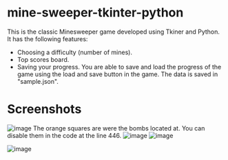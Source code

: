 # mine-sweeper-tkinter-python
This is the classic Minesweeper game developed using Tkiner and Python.
It has the following features:
* Choosing a difficulty (number of mines).
* Top scores board.
* Saving your progress. You are able to save and load the progress of the game using the load and save button in the game. The data is saved in "sample.json".

# Screenshots
![image](https://user-images.githubusercontent.com/47919190/156864930-b1414e6e-c8ea-4a72-ae7f-097d02c09179.png)
The orange squares are were the bombs located at. You can disable them in the code at the line 446.
![image](https://user-images.githubusercontent.com/47919190/156864992-fe7895b9-d8d8-4c4a-ae10-15c8298c5896.png)
![image](https://user-images.githubusercontent.com/47919190/156865770-33763872-908e-453a-ac50-0bc12a024056.png)

![image](https://user-images.githubusercontent.com/47919190/156865756-7db586ee-2fc2-481c-aa3e-f529c7affe66.png)


